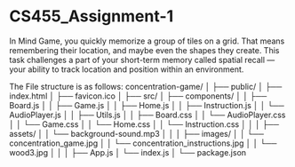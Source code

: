 # CS455_Assignment-1
In Mind Game, you quickly memorize a group of tiles on a grid. That means remembering their location, and maybe even the shapes they create.
This task challenges a part of your short-term memory called spatial recall — your ability to track location and position within an environment.

The File structure is as follows: 
concentration-game/
│
├── public/
│   ├── index.html
│   ├── favicon.ico
│
├── src/
│   ├── components/
│   │   ├── Board.js
│   │   ├── Game.js
│   │   ├── Home.js
│   │   ├── Instruction.js
│   │   └── AudioPlayer.js
│   │   ├── Utils.js
│   │   ├── Board.css
│   │   └── AudioPlayer.css
│   │   └── Game.css
│   │   └── Home.css
│   │   └── Instruction.css
│   │
│   ├── assets/
│   │   └── background-sound.mp3
│   │
│   ├── images/
│   │   └── concentration_game.jpg
│   │   └── concentration_instructions.jpg
│   │   └── wood3.jpg
│   │
│   ├── App.js
│   └── index.js
│
└── package.json


